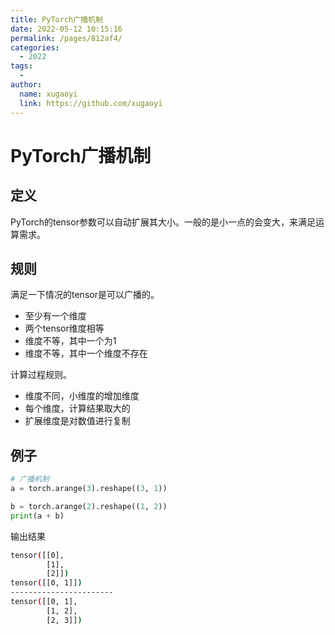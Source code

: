 ```yaml
---
title: PyTorch广播机制
date: 2022-05-12 10:15:16
permalink: /pages/812af4/
categories:
  - 2022
tags:
  - 
author: 
  name: xugaoyi
  link: https://github.com/xugaoyi
---
```

# PyTorch广播机制

## 定义

PyTorch的tensor参数可以自动扩展其大小。一般的是小一点的会变大，来满足运算需求。

## 规则

满足一下情况的tensor是可以广播的。

- 至少有一个维度
- 两个tensor维度相等
- 维度不等，其中一个为1
- 维度不等，其中一个维度不存在

计算过程规则。

- 维度不同，小维度的增加维度
- 每个维度，计算结果取大的
- 扩展维度是对数值进行复制

## 例子

```python
# 广播机制
a = torch.arange(3).reshape((3, 1))

b = torch.arange(2).reshape((1, 2))
print(a + b)
```

输出结果

```bash
tensor([[0],
        [1],
        [2]])
tensor([[0, 1]])
-----------------------
tensor([[0, 1],
        [1, 2],
        [2, 3]])
```

